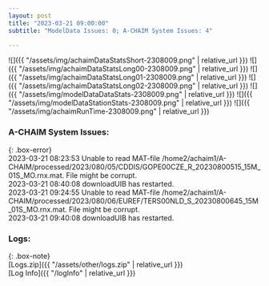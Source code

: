 ```yaml
---
layout: post
title: "2023-03-21 09:00:00"
subtitle: "ModelData Issues: 0; A-CHAIM System Issues: 4"

---
```


![]({{ "/assets/img/achaimDataStatsShort-2308009.png" | relative_url }})
![]({{ "/assets/img/achaimDataStatsLong00-2308009.png" | relative_url }})
![]({{ "/assets/img/achaimDataStatsLong01-2308009.png" | relative_url }})
![]({{ "/assets/img/achaimDataStatsLong02-2308009.png" | relative_url }})
![]({{ "/assets/img/modelDataDataStats-2308009.png" | relative_url }})
![]({{ "/assets/img/modelDataStationStats-2308009.png" | relative_url }})
![]({{ "/assets/img/achaimRunTime-2308009.png" | relative_url }})



### A-CHAIM System Issues:  
  
{: .box-error}  
2023-03-21 08:23:53 Unable to read MAT-file /home2/achaim1/A-CHAIM/processed/2023/080/05/CDDIS/GOPE00CZE_R_20230800515_15M_01S_MO.rnx.mat. File might be corrupt.  
2023-03-21 08:40:08 downloadUIB has restarted.  
2023-03-21 09:24:55 Unable to read MAT-file /home2/achaim1/A-CHAIM/processed/2023/080/06/EUREF/TERS00NLD_S_20230800645_15M_01S_MO.rnx.mat. File might be corrupt.  
2023-03-21 09:40:08 downloadUIB has restarted.  

### Logs:  
  
{: .box-note}  
[Logs.zip]({{ "/assets/other/logs.zip" | relative_url }})  
[Log Info]({{ "/logInfo" | relative_url }})  

